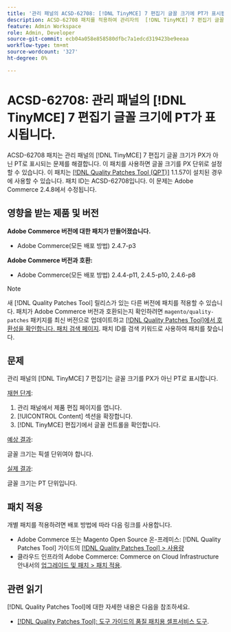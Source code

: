 ```yaml
---
title: '관리 패널의 ACSD-62708: [!DNL TinyMCE] 7 편집기 글꼴 크기에 PT가 표시됩니다.'
description: ACSD-62708 패치를 적용하여 관리자의  [!DNL TinyMCE] 7 편집기 글꼴 크기가 PX가 아닌 PT로 표시되는 Adobe Commerce 문제를 해결합니다. 이제 PT 대신 PX로 글꼴 크기를 설정할 수도 있습니다.
feature: Admin Workspace
role: Admin, Developer
source-git-commit: ecb04a058e858580dfbc7a1edcd319423be9eeaa
workflow-type: tm+mt
source-wordcount: '327'
ht-degree: 0%

---
```



# ACSD-62708: 관리 패널의 [!DNL TinyMCE] 7 편집기 글꼴 크기에 PT가 표시됩니다.

ACSD-62708 패치는 관리 패널의 [!DNL TinyMCE] 7 편집기 글꼴 크기가 PX가 아닌 PT로 표시되는 문제를 해결합니다. 이 패치를 사용하면 글꼴 크기를 PX 단위로 설정할 수 있습니다. 이 패치는 [[!DNL Quality Patches Tool (QPT)]](/help/tools/quality-patches-tool/quality-patches-tool-to-self-serve-quality-patches.md) 1.1.57이 설치된 경우에 사용할 수 있습니다. 패치 ID는 ACSD-62708입니다. 이 문제는 Adobe Commerce 2.4.8에서 수정됩니다.

## 영향을 받는 제품 및 버전

**Adobe Commerce 버전에 대한 패치가 만들어졌습니다.**

* Adobe Commerce(모든 배포 방법) 2.4.7-p3

**Adobe Commerce 버전과 호환:**

* Adobe Commerce(모든 배포 방법) 2.4.4-p11, 2.4.5-p10, 2.4.6-p8

>[!NOTE]
>
>새 [!DNL Quality Patches Tool] 릴리스가 있는 다른 버전에 패치를 적용할 수 있습니다. 패치가 Adobe Commerce 버전과 호환되는지 확인하려면 `magento/quality-patches` 패키지를 최신 버전으로 업데이트하고 [[!DNL Quality Patches Tool]에서 호환성을 확인합니다. 패치 검색 페이지](https://experienceleague.adobe.com/tools/commerce-quality-patches/index.html?lang=ko). 패치 ID를 검색 키워드로 사용하여 패치를 찾습니다.

## 문제

관리 패널의 [!DNL TinyMCE] 7 편집기는 글꼴 크기를 PX가 아닌 PT로 표시합니다.

<u>재현 단계</u>:

1. 관리 패널에서 제품 편집 페이지를 엽니다.
1. [!UICONTROL Content] 섹션을 확장합니다.
1. [!DNL TinyMCE] 편집기에서 글꼴 컨트롤을 확인합니다.

<u>예상 결과</u>:

글꼴 크기는 픽셀 단위여야 합니다.

<u>실제 결과</u>:

글꼴 크기는 PT 단위입니다.

## 패치 적용

개별 패치를 적용하려면 배포 방법에 따라 다음 링크를 사용합니다.

* Adobe Commerce 또는 Magento Open Source 온-프레미스: [!DNL Quality Patches Tool] 가이드의 [[!DNL Quality Patches Tool] > 사용량](/help/tools/quality-patches-tool/usage.md)
* 클라우드 인프라의 Adobe Commerce: Commerce on Cloud Infrastructure 안내서의 [업그레이드 및 패치 > 패치 적용](https://experienceleague.adobe.com/docs/commerce-cloud-service/user-guide/develop/upgrade/apply-patches.html?lang=ko).

## 관련 읽기

[!DNL Quality Patches Tool]에 대한 자세한 내용은 다음을 참조하세요.

* [[!DNL Quality Patches Tool]: 도구 가이드의 품질 패치용 셀프서비스 도구](/help/tools/quality-patches-tool/quality-patches-tool-to-self-serve-quality-patches.md).
